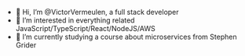 - 👋 Hi, I’m @VictorVermeulen, a full stack developer
- 👀 I’m interested in everything related JavaScript/TypeScript/React/NodeJS/AWS
- 🌱 I’m currently studying a course about microservices from Stephen Grider
<!-- - 💞️ I’m looking to collaborate on nothing -->
<!-- - 📫 How to reach me ... -->

<!---
VictorVermeulen/VictorVermeulen is a ✨ special ✨ repository because its `README.md` (this file) appears on your GitHub profile.
You can click the Preview link to take a look at your changes.
--->

